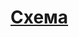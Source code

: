 # [Cхема](https://viewer.diagrams.net/?tags=%7B%7D&lightbox=1&highlight=0000ff&edit=_blank&layers=1&nav=1&title=%D0%94%D0%B8%D0%B0%D0%B3%D1%80%D0%B0%D0%BC%D0%BC%D0%B0%20%D0%B1%D0%B5%D0%B7%20%D0%BD%D0%B0%D0%B7%D0%B2%D0%B0%D0%BD%D0%B8%D1%8F(4).drawio#R%3Cmxfile%3E%3Cdiagram%20name%3D%22%D0%A1%D1%82%D1%80%D0%B0%D0%BD%D0%B8%D1%86%D0%B0%20%E2%80%94%201%22%20id%3D%22O7TnPObM60R4QevFZXIr%22%3E7V1bd9o60%2F41Wev9LtLlI4dLg52WNDYhgbbkjhjicAhmE1Kwf%2F03M5KMbAMBQtJ0b7e72UFYp9HMPCPpkXym159WX%2Be92aMb9geTM03pr850%2B0zT1LJhwP8wJWIpmmpoLCWYD%2Fv8qXXC7TAe8ESFp74M%2B4Pn1IOLMJwshrN0oh9OpwN%2FkUrrzefhMv3YQzhJ1zrrBYNcwq3fm%2BRTfw77i0eWWtHK6%2FRvg2HwKGpWS1X2zVNPPMx78vzY64dLKUl3zvT6PAwX7LenVX0wQekJubB8F1u%2BTRo2H0wXGzKE9yOUBzwx6fmDR%2Bj3YJ4RmeH1nng3G9Pnl%2FmgPfAf4YvredgXj7SjGX%2FkNnpeDJ5u%2FXA2qIUv035vHomHrNlsMvR7i2E4Zc%2Be2cpZlX7WKme2elZR6KdGP3VKV%2BhnjVLq9Lst0iHlAsqlj3UpsSIKlB6mFkx696B3rGatNAFx1B7CKXb%2BeRHxkSz98xKKL86fSc8seEAtzVbrL%2BG3gP%2BfSrnPJvSHvzeWuhisFue9yTCYsmIng4fFpmJNLnTNFCXCgFGh6XogNVc3pLFenbRJJmuVPITQONPe1j5N0sGb8Nf591H1RW%2BonfuWFi17l%2Fa5muh2orPrxmlzVJ0B5lf5YHCbV%2FHz8nG4GNzOQGEhZQkuBdIeF08T%2Fni%2F9%2FyY5O3NfZ4VVAWKGk4m9XASziFhGk4hvfa8mIfjgUg80%2FQS%2FeH1SunsD6STItV6%2FjigdmbK48K0SZJ67fdgvgCRTSyefB8uFuFTUko4B4vLtgi6NpwG7RA6ZivrBOySwjt43VssBnMssAKiMyD1abDoOf3hgnd8Hi56i949SRQzzQbzITwywHrmYPO9aTAZXK8Ta9PwihuIIlp33ev3Wb0KdWwSLi3hLTGFu1OplsFq1pv2%2BQeo5mX%2BPPw9uBkwU2KPQBt5DmznLBxOoQHOb3BQotze%2FXM4eVkMrGTwkifJOZmokMoXNI%2B6Qv9QE%2BuUuCmtnE9U8ZMoIZ24Ka1sbipS3VB3Nk3bkLixyA11K5lGwn%2FCuGSPzj01atpgJSVx8%2Fo6CGGM0Q8r%2FFvD5C6R462q88%2FLNXipqsITHyXkqgrE7XGUCJLC16ACv3CjFh85zOwNOWs88cP54Lx%2FL76og0n2htMBM0lt%2FVFkBGyagjUFvGfX4fMimA9uW1fiCXvw7M%2BHswwKqfTTEHjC4IgSaxf008kBUVmCKVMCLjUNTYaUkSXCL6aAuwTibFFO8nslnUWTIE5upCE1TxMPq1J7FCmjmXoYU2o8nbfWkh6oS91X0g2Dn1VUUU0Unm1kUlSJ94s%2FWU6hN29GUqOVbkZNqi6RTFKL3GUZ6o%2BQgNzCCymLI0YwGWhLKrb2cWGFyU0iFRAcBP1pHJfsxqSmlHpPiKLT%2B%2BdZUuHalHZCPW%2FsfFe1h8pF3SUXXoqfIPP6Qd0p4d8tMZVs%2BilJbpLawRGNtjOigbieXJofTYYQ2swxjuCgaH6pwh9TVctqpWxUTcN8Pca5ZwHS1b1IWEdMCXpvjVDkIAhkpumWZlczcZaWj38e6I8U4fiDKQsdciGU4pRty84HJTkIPz0wnxpu5xi7SBHOKeC3mobfUkXNwa9mbEBfVfsQ9F1P%2BAh9e7NZHpdfRd7v4QI0nYHE7WwOYWQNJ7E7UbgueV07DbsJ3mm5bze67oqU0UkhURbIuAMEraXg%2BszRsAwrARYnhzlqDr1L0u8iFkjhv4xR9ibYcdLPOzkQ0yU0tnPQ%2FRbM3xPxpAJflZbcCXmGLsKgDXKyNzUzkdD%2B%2FUuih8o7DmpFGoZtfWWtK0mq6%2BQG28oNrej0BnU5YrATYSQj94ERS34J4w0Riwh%2FqBVFfHJEfKIfsOLySvSRXZA5PtzYK7xYr%2BGQMe8dbWShu1hAONkCQiaCMYyPi2Bya9ytbxfT%2FsOlP2n1%2FtGvz8PhpHpzztsjafigHwxu%2BcdwvngMg3Damzjr1EwMvX7mKqSVOFSp0WCxiLgy9l4WYdouWJ1Y0dbVd9Gu8GXuD3ZYK98RWfTmwWCxp1VL4zQfTHqL4e90Ow6Q%2BWGLNKl9gZ%2BDo1drLnu%2Fe7fkAlnceDPo%2Ba%2BEjJqEl%2Br5m8JATZH7UUztC%2BhMGeOrU%2FunVYDbm19848tycF%2FDdXJc2ufDob3zpD6Hiqpaser2DvzdnkP6RstA7NFrBMVKwB44qpb3xdHSB6%2FD3xCghNPnx%2BFsm%2Ftu1693OmtLnl2puXmYtHa719y5LqZ5W1z1W3dhDyuFK%2FqeLn%2Brv9rk%2BTe42ze3yjwGCQ52nOZOxzmY9mk7ET7dT0J%2F3H4cTrdPNJS8tzEU%2FJs4LEG9wJxQ9sVwIsrJubqKhn%2Fxuck9NUBs0%2BY9FZQkmmBQUb35Qk4YvTzNRFwJMxWRwp8o5dz463Ho8VGjvmfUqG2MVPNuapMb2ju05MVdo6dfu7ySkln8VDNFsE7yXDK1JVNQxXilICaFXEHkFZM%2BnnzJlBydKq36qJKLM4XjYttHyfqbIu3sZdY45a3CZMsrx7oJHxZL0BdcayUCzm4%2F%2FN7NSzYG5XUyuQo9t42piJUwWifDn9VMcP6Gbb2kZFVahdRFSxiIKKLxivSkvEBYOTtsvfTDdwjfZb3tL5kc%2BPTnj0wOSqdbVztoHa1SrxjVDTSl49fRynqpTKBYrKN91DpaGsJMrfRhy2gFqhWoVqBagWpbUK1coFqBakeiWoZdaur%2FCVRTiUX6aVFtW%2FMKVCtQ7T%2BDapUC1QpUOxLVShlUMz4Xqh22VXPj3LZ34k71VSKfsm0X%2FUCCWkL9L7ZxPus2TrXYxjn7yG2cyp7bOPqe2zjcg52DW1TK5na39catnUzcb4jVrEN3dnL8eCVT0JadHdDCXiQ9xrFva3v18uZ6trUr%2B7ypqxkfzlqQyS2aEz48PA8%2B8VbUoSG7euy5sQ%2BbEX1Yj5JJlDzfMMV8I0FQubViDrOe5FzsmFBZ1w1RRf5AobLpkCKbRJU34bScUeahv3rwXs3x0Pc8lVhPV2dLHckfhaxKJcvH%2BEXDkvnqvkcOdkjgLRqy%2F7mJ1FpAMcP8N88wVeVsV6xUTDGLKeb2AE0taZkIw%2FysJwM%2FKxIXsUURWxSxRRFb%2FCtji0MuTSpiiyK2SMcWeia2KBWxxUfGFtVT4bdWYHaB2QVm%2FyWYrf2FmL3xdGAB2R8P2Vl%2B8N7HAz8asofT5%2FPZPOy%2F%2BIvzXhDMB0FvAYqTg8z3uDaIhwoycMiXyqo7gXIf1hPz%2FyXp%2BYoEFoq4z%2BVQ7FCkI4wHRSOquEKnnm2MJjfVTEO2Kl1Ac3R4cMTFN3IHL94qrmOuLMKMX3jOtwZhiZ5poilyIbJ0aiJq3BWrpe%2FX%2BpsjgeJenqMjhOJiniJkOFnIoGRoah95M8970dQUrB%2FCgaZ1nXygNwm8dqvvQTCnSLfxvQHmpEvnsoh3DHClZ7evzrCTXAWZ7rOS6dTdt8kUbLpTs%2BnUfW9FEHebH8KnUw19u399I5%2BukuGbGcqRVyWoqvpKSVsYdfuQ2A5l3alGlkmtqLtbn8tQ3cG7e2dOHU50%2FfBpdg5SWEwGT4NpMjn9xLNceXajS5vAZm7Wk8x3ds8D2WNlCXMqEjTKYCnP9OjK%2FKpcXf7e%2Bs8wnS4mY%2F%2FZydjuG4uKyVgxGXvDZOzzXvRO06XX3rqRw7lrKBLNcNccbK9C%2F2Zn%2B5c41T%2B5B7b7ipwdLjN5lZeyxd1mvKZS0S%2FK5kbvV9JVs77Dn264xXNG6q1tcrbH3mb5KZzee91maWZmGecVJe%2FuNr1VSq388bWn3Qq8%2BzaMYsp%2B8il7ac8pu7HnjP09LjLMvkQto8N732OYvQM2U85HXmO4tpAN89ziNWzKzitpZS6QeKfIkZSk077zI7OCnLleI5M3mRDLed9tup%2Baqe9%2B35sssY%2Bdoxf3s3%2F2Wfvuez12vHut8sVUqhXVrFSqmlECnC%2FevHb0XP3UM%2FB3iFBzM%2FKq9rlm5MWF68Xm4ps8YXFVxwfPVMw9Zypq5c9NVcoZHmnl2DvXswVV9T945%2FofoJLIEwYz7TETWomyhzOVY%2BuNG3YnD7gLl%2F1ZXba2%2B8aAwmVvdtkwaPPol3gcP3Txw5dy1RQJ9kr%2B2o7kT9eD%2BRD6QCsYO4PLEyLAEfQSTSlvj0%2FfiAqqmuVVHAsLqp5ZCyt9Jn5J2TiQX1IyUvdAfSi%2FRAKbmuTfNeHZFfEGuyzLXFrU2cERySLngUcY83ekywfyKlJjlPQLbU%2Fbi7p4spx70uTAmaWAyIioiitsa%2BkGH8GSyZ0K2LD06GyXRnoStu%2FyHr8xMTnTYEg9t6WlUfm%2B3KRLcnGGtNaniebam5pVTnfyiHbnA5%2BDz94Wu8T%2F5l3iFBr%2BLScli9sNPgfVJjMv1fW%2FeVnvW7u9e12vmj9GIJ9dzOCBkjvesAORVH6rQuYYQ%2Fkon584%2BWLN8DNPQLViAvqha4Z7v6VRPWzCqHxRFd14t%2FminqH3lARL49Dpopl5BaRp7DdbfOv9vkZ590Qw%2B7y%2B65zBH7vft8ASTfnffNAfzkFU%2F1cAyycGlt0nmwtgOTWwGH8nsGTxwKgcuQ6pZah0%2Bx5zO3yJMV2PZnxGoFgvKvqTIfL3htOHMI8in%2Buwmiqd0c7sZSUba6%2ByxZI1REuqNLPhtmNf7m9fayqOfx2NWLvPZhfHv4o1qf3XpKqZ%2BZJa%2FayLUgXZ%2B01k733Yy2Iew3wzQiQVXqXnq460pyXPvmpST%2BUrNG3xvJJ%2B52NGeslGl7YW8rpr%2BG2yh3TEjSeypGRRCu77ht0mJc1jUbYPWNKA977HM%2Fl9%2BxvICk75fzEU2H0SfAenvPRFLWuKWVL1klnVyqr5eqxQkMr%2FZlJ5dtr5eYG%2BIJUX63hHuMLd57eLdbxTr%2BNpey%2FkmYct5J0rX1RDq77bSp6qnIppnitpX6r5X7Iv8%2FoLeI%2B4vPBCmgQ4h0x6WPb1Ns1pbvtNbj3c83jnztW3Agf%2BPA4U1yB80v2cP3gNQvZIkNhkP9jjV7V0QfrBHHIBcpl8b6eUVzJN09Iv%2Fj30%2BTcSyhPb222sPKT%2B3Zu8DIQr1TZPYodPPVScmrCaK3S%2F1%2BHzkEPSfbhYhE%2FSAxafMi5CnMhSdut5Ri0ko%2BiJDw%2FDFVpKjddg93uLHvgy9lG7eP4dnGm1FTgIrX79zdPuoppx%2F3P14sfKsPftRvHt8PeV3tf7kam7kfnbf%2FJ%2FuyNr6darcf%2FJHza%2B9Wd3327C69tG7A4bQe%2Frj9md9qiIz%2F2nyaSvXP4e2MrQrVvLhu1G9G9Ye%2Br9XD1f316%2B3GvmpDEynhr642MzXi27v27CxtdWtTFW4HlHa8VW4EXGyhu5ile39KuRo7lxS2nYVuC2u4HruJFXNww37mqUFjfk56Ed1sobu%2Fh%2F6bmGcjUKYm%2FUpeepnPjSzuRbpp6rQzmTcNj4eje7%2F7qsNoau6o6C6GbcHV7F2fbTMwt%2F%2BuP5rq0M737dTe6fquO7eiPoaquZX1ej%2Fs%2FVBPo%2F6T%2F9ABncjEEmY%2FjsuW33pdkem1B33Iqd%2BGo0Npu3VuQOoW3Yl7oB9UKbR86LZ7eg7Z0Xd9RdwfMrkI3iKe7KuzUirw09ozTLbCbPtUwvgrJujaVnj2EsHPVq1FDxuR8jx7gadRWok6fhZ5Qzfnajph1AGQGWYbC0ltZst1ha21KbDtWrubfQxsgwQY4qey5Y8jSjCfLEMb1CHRJpmG9oRK5tYbkwvoHhorzb3Rc3HrM%2Bs%2FJMlrcTu%2B2xqFdzO5Rf8%2BJGzNrcUFh%2Fuy9e3FmJfrh2I5PWVX6MGivoL5Tpq67tkkxdu2W6kYVl6p7d0dcy7PD8rp6SNemMz9PcFZOJ%2F%2BK1G6p7S7IGfe3GrG%2B%2B4sU%2B1NPAemKX5Te92MKxiqCd0A4uUxvaHNG4m%2FB8xPKPVS92IL8LsvH1ZofyG95obKC%2BoK66cYfVP2poHtP5CPREY%2FkbbMxGLWhfawl2gf003XZjldJ17KfdjVDvIL%2FZJHl3hF6qIDN81vTwexhHN%2BLPQLkwJiALSW%2FVmefR9wH73HF1%2Bs7GshwTy4F%2BGlRem6U17DHWZbB6JzaUiXoXse%2BcJchJBz1eNVGPwS7dugH9gvFrj6H%2BS9dtOy8wXlzmAeo0jM0Y5NTgshnHqH9kU6Dv7LnuEvQNvoexibsmlgvtVpttB%2FPD2HRAx1w%2Btr7RZPl1KJPX01WoLSRP%2FlzscxsGPbV9SmuCfJp1ktkKbJDrrAV9x3GDcW13TNT5Joxbs92JWH5Ha3Kdhzwqk6%2BzhH6ytNF4ifLAur0Rs9OmfcPlQLoFMnNI30AfTfAMK5bWWjJ9cZi86zA%2BJMsxjuGKxoml4fgKOYK%2BMv%2Fjwu%2FoX6nM0Zj5pDa1D57zmd8ZYRu6Cto52gLYisl03YlBx6huz%2FYNrusxjAevu6G43FZANgZv%2B9K1xyuWH2zplsZehz5oLC2A8cD%2BWOgbY2E%2Fnu2inaMMmE1GVI5BemaDLrUbzKZsC%2FsLOtlRIY3b5Bja4dlN9KmjhsnLNLy4C%2B0EOYNekwyxnTHYL%2Bmyr0KfeP6O2rT7dpP8tsXb7uoglwDSwF4t7Af5d5d8E%2Fo1tA9HyE6FvqOOwLg4GvMzHdIXyL9Ev8l9eoRj2LB9slNmjxeNxPZ%2BzDy0D27DKA8zsVEYcw91dgR2ZgdcX1wmP9BD1j%2F8rhO3yWYB%2B4bc%2FkZ9m%2BwOZEM2WUf99zVm26i3TB9BZzRusyuUOdP7Dkj2kuWHdnG9hzTSAcjfQMzgvr4boX1BfoVhNvpIGBnwgZAGfrHD8QNsgWxtDHV2Y6wTfST3wSb50BG3RbsVQX7sI9qiLvxFE%2FNjf0ECTeYHUL%2BFzWiYhrKHvrtkB%2BQ3oA9gz60Yx6erMWzGNEt32fjAmLU49owNqJ%2FhAOCay30Z9AnGhXQGfHaH5%2B8I%2FdBBliqXK8qf9NizG1zW7tKDWAjSAKu7PK0Fejwm3Ua%2FgT6viTbYDnSGF6BbcZfqAX9skCxQVm3EG%2BYzmA1jTOLoVGcd5G%2BPNZZ%2FrLmEJxb5VMBDxAvQSbJHyD%2FWvTjg%2BQOD6W5DI5%2BCMiUbJH1WPLARes5GTCJ5QRzgKLydJo0p4SbgHrNhlesqyAt0b%2FRoM1xsrHi8pIIv5bhoQV3cRmEc%2BfcG%2Bi%2FuN1Zo48zXdE3qJ%2FrxuMX9SsMg%2Fwzfo42J8STdHmE%2BC%2BVHbeU6xvwm2jTXRWabjdWt%2BJ7s0eH26KjCtyKueOTT0H8g7ljYTyijhX5ST3Cr7eD3gMMNaPmNTbg16qyaCR6TDaGvMRk2uohHK%2FLXIBvAxxXDkQ70jeXH71ka5vEJC6F9FIOhXoFPVNj3WKcr8IpjFPhRjE0wDcrmcYHUD%2B6TKD7yGtgfiHE0FktATG8z7IVyVdavlka6QzJqUL898i0Uy6DOaO7ozqa4Nu6u0IZc9C1gQyzuHEcslrJIxjymU1i%2FLmy0f8RaFk%2BMeX8Rs8Hf31JZ6O%2B5vTY0wjfEqhh0DbCsSWPkGKxvzhp322ONjxH4HEekGUxuEFsqS%2FKRrD4Ykzb3fzTG%2BNnShe%2F0WJygCh3C%2BJ2P2RJtjXwzyVPkaywlHYok7Obxfwf9E3uG%2FGrnBeMfjz0Hdt%2Fi8bmjCh%2Fo2YFO5aHs7DvSdfDFKy5PyOMqrL3%2BSsTdZCMMH0Bn0L%2F0YbxRx9APdU0W04t4xeJxPcRUpKdog4FKfhfqhDZFLP5qcFvqot83mYwtnHOoiKE4DjjutyJuIfuC9seWxmQGsaqyhHZ2dWb3PCZUXExb8dgzwpgAbF1nMmsEiC0UF2B9Y8ThJH9EWG1bS%2FYs4gDOueQ0lB9iwjqtyWIgnP9IZRFOgN905PpMmifZFmACYhnGS62A6c4Y426TdBz8N%2BGw7eo8Fl6BHqtUZhswoe2x%2BBn8i0exTQNiXpyHUxxtYAwG%2BbFspvcQC4CeaEwOMA%2BOf9hMjoBpVGdXQ6xn%2BQPEBJMws92KuS3FPC5bYgzF4i4ez1Ac31F5zAh4R%2F6GYSrGYMxWeVrXaDP%2FF3F71F3ECPRzEGPyMjA%2BUJkNNlgMSt87ZpPF4hATUVvRD2o4X0unwbjbbpAqE2O7tsPL5HVjvEhxDsZjgKkRi9%2FXcXIXxpbH74CJNA4oUzYHjhk%2B3VB%2B%2BKdz3wjt6CpcjobbFv50THEUxbUUH6M%2Fbeg%2Fx0qEaxAuxSv0vQJYxnGW2UbzluyJxYN18vEGG8cA5%2BfkC5i9oS9xliKO5zaZ6Bti3lonLzguukumP8kzaFMx4AzWG%2BG8j8ckZLOpegEHmjTXQRwEWZFvaXH7oLoptsO%2Bcdlxm8Y61n6B271UB45Ra0UxJMXvwi%2BI%2BiiWihkOYHyLOoZ4nfR5xWNc4YeipD70fdwPuYkfWss61Z50m3HdavVz2AjunibP97Yy7GuPs%2F7XjrROtPzt63fT6wAXAvUTER4rYh064fHnLy%2FRtTwNQqQdwILYcw20mlvy%2FP3cB82B380Mc4aTaYJ5r49k%2BUxyesdBJM56%2FnAatHERFE%2F1JSk1vl6aSrzCjal00g2XAaWlyTT2q7Sf9DaEtMuyiWt0itHNntLY9DJa1cgP7xGXe%2B83vOKF9puGt3TY8PKF8OfFYOoPJ%2F%2F7%2FeP6xgkbgXO97H2bXrSeFpfTf6CN1cCZ%2Fbxc2eNZeXCm1ezQmdqDuXWnG6Xy9V2v2l19817Mf9RvdfCWJbv5uza4mD9%2B64dR6wYgsdaruY%2BDsaVcrX4t64tb9Xs%2FMu9u7mah8VLSbp6%2Fqkr%2F%2BUa5einPbm961577rab9XPrjzvLn9ej7907THlYri28%2FL62mU3MfHMfSenbJtsL4%2FqYVd29895%2FA8CaRMfke9SZX%2Fwwq8V0D2lntXyrdqHP3ddwpa%2FeXEyN8%2FGX04mA2tLRydRHe3Sy9f14Wlw%2FB7QM8ro4fhuE8uh4tnFWzYv%2Fofv9%2Bh3elreDfj%2BuW%2BU8H4ozqtWWBxP5v03acCa6AXar%2FN1vITpeyh91IdqGWN7C%2FSu9mF8K25a2f3TvNWcbmHoTN3YVo2hezAqXw1Ife03ACjsOy5kPaleV0TwvZhfSHGodHOmnLyZoskIk4GSwWg%2Fk5VwZIVqjIyXA6OBeitIhFh%2B48xMcWWIuab%2F333sO4t53eegBtVHY3mf2wp2G%2FT3u%2BOU5lCI8%2BTGhvmutFLfFV5Tf5quld7coOrcB2bq6VWL9tRKPBUrnt3AS30MTa1Ut17N6Fv64el161CQmLl7E1mXuzy0C9je1vRusndBKe9rrBXXsMwVtnvLzsBF9%2FTXFvrmT%2FUuOrh6cweur%2FCtXy6tGMn24uSy1Dq%2F2sP%2FhaePnQt0CctS6IqWZdV%2Bv35eal%2Fg0K1S6%2Fqt%2B8rzH8WjHGk%2Fbj9Y%2B6v9Fn8K79ZQYudnc3vOViEw6KHdnT27v2%2BlavRM7wJ73n56GfllhalAfK6hDegbnBE5onYp9l73E78o0MWqYcLUvTPfqW0z3HU8%2BN5%2B3LPVKM7gf5gQXZXzG6lDyeOQe01VXtPgC2eWqwWw2zloPk%2FukUXDuv5UxL3Xm5kaaolHQzNQjq21TkLWTAPUetdGorXF9x%2BaVcNc5S11zqZvnslNdcvsoxEkHFZ7H17E3u5rEvR61mD42XTnWn8Z56U87pzfXL%2FWT4%2FPiZbV0o%2B5ttXfmiVYzKaXQis47wjrZe2Tg2u3mAaeNeP3MV0vQIR3IE8W7EuYa9l0WYHmfJHyh0oiflD7ST%2BoOTXWK0t9%2FYe%2FD3jZVa3y6m%2FYdLf9Lq%2FaNfn4fDSfXmXM3Pjf64te1tRPsYZmWzdKU7hSt6epnu%2FNNDq5FH0mId79h1PFNP4x0g6Vlu%2FqLoeeQ2SttV4k3zF%2FEK9WIdr1jH%2B6hpvnApB67jlaofaReb1vEKCndB4X6dwg11jW5%2BctqTzijV4yWjfLE0ok8gxcnGbXNGpWJb5B221S8oUrHF83cjF6mNRJEaxzy%2F6sZr6q%2BgeXs20Qto29UbTWyWZi09lob0To3TuhVBffRGRO%2FCMmPX9vnWaydi29ZEMadtWtp6Jbolo4m7tqAjuwZvU8TribyLLm6t6kQzFulE7%2FNZO4nOhluqFqeT0PdL2qIlCrITp7839HQZROdmW7Xx3U%2B2Td1CeRlIUfSQHouUsbgjqMYxozkiTRVcPKvPdNuCIgt9QLox0i6hbZzCsoI6Ir6VzCmGXdZWolGh7t3xLfIg4tQlhT3PdJfTxVZum9OZ7K7OaTgrj8Yc6%2BvwrWQcn4agfi2JRkg0nK7hcaot0g74VjSjwFIaUoNIVhH1kcpsLXkfDKRdMKoC6En7B1GOPBg%2FL%2BLUijgwBWWQ0y1UyG9wamHSTqRmNhnlcuUxahej6jJq4bJpC%2FquBbLmtCXbVTg1BeSLNIqA2QCjiUA9gSJokWyrH%2BkqfsTqthRGDUPaUUdBGjDVQ1Q0pBO4mjfiVMv2mNEOYtDGEaM1IoUT5E%2BU3mbbUhnttaW7I6JLoM0YXkKLtBjtAY8LjFxOi%2BysGCXYUTykwnAaLKPCIDXP57Srho5UEqJx2lbMKRgKUgSbjGKqu%2B2GwSjDY5P5AqS7NFTWPkvxiK5BRwuQdmISZTtGaiA7WuCxNoMf4FTMWyzfWVGb487KJaoljNEo6fMK%2B8%2Fy%2BzDGLUY%2FAn322NEEw4uDFaNBdxktlnSf0yiQwhOj%2FyZdJnoSo%2FD4Otf%2FJVLBOIXH9PgRCuizxtJ8RlMjSmqH0zXQ9%2FvsqIBtrThVDfQ84JQSTl8bUz5OY7YkX9BCGhPRRIg2cjHzUL%2BJ6obU4FHflj6jJgT0Gak0RFnvMBoK6z%2FosIfUbDw%2BIujFOqP6Eo0aj1ZwqvCYqN0Mz5gdMxotURFRh%2FixGGq%2F8WOElC8nZsdLHBOPzxBdu93RuC8D3UM%2FjM%2Bh7%2BfHLkD%2Fm0S5HvOjKV0dj6YgLRpsi6hV7GjKGNNU0HV2RGadpkOffhLViHw3%2BsgWp7u1sE5WD1GgUVcYbdtDuuxozO0ZdMVmPhh0yuA%2BwmTHDbpoZ0QJJL9zSz7fFBS4ZpvhTdNmR3ykZ5Diycsfr1yWpngjIUNRJ9I50U6IVhUxmmRHUB%2BlPshpDaXN8EjxSO9bKh0XAKzz7AbpN%2FiIFaNYNohKzvVbcRnVC%2F2V4fGjEICF7LgBjZegigWcctdaceqsgngB5QdESad23tnr3%2BkIEFGyXDo2gnbPKG5ePBa%2Bmh%2BpsJaCQo5HPri8Ee85FRTkRdQlOvIlqJUm6HPM8qOOCJqxu%2BQUKtD5gFMzwa9yei3IQOUYij5U59RKduSKqJ2cvjaEsSG6OuGi4o58Qc3UOW6Cvlxw2nBjtcauMccupFQ3uI%2BzVEGJBUyIEh8XM9oxfC8wUlD%2FIzoONHI4Vnf1JD9R08ifGRjvsfoDiZIt6u8y2yWKPeAopz2Dj1XXRzAYnRBiI47XSEPn1K5Rg1O%2Fu5zGi7JrJFR8wD6DyT6IXF5P0%2FYFfU1Dyh4%2FPiLoizGnhJvumHTLRKp78gzpJtLo8RleB6fIgRyXnLKuNInqbRH1zGNHUZDmzH04yJz7OYhLYkYhFbT7VuSpMzpe6DH%2FivaBtE1%2BDLALPrDLqcQdhei35D8J45GCrwvKMPTN4PkhfnU4XdtfsaMeLoudIvLrCvoPTlNfMR%2FXwvGIGO0b7JT8Bubpqm5Cfbc4Dd3nlHKs0%2BXHyrrQ5gvuJ1pxU1CkRw6nfXd1l9PQcay5b%2BRHEoiCrXrcL1LMyqiYCtNL8reaoLEj3Z37atMjaq%2FDj0w8Mvr4yDcFzR3Gkh8DgzpHok8%2BHY%2FzGP2R991Z0pEV9C0jJ4kX2fFCPF4JscMwkQOPi2B%2BRPTSDht3hfKjrorjmRgHsGM2bYvs1yOcpzgfjz%2BanMIN%2FuzSZsfIAoVhKNKRu%2BLo5Ir5IexbYPCjLzqzGX58sZ30nR%2FhaUA%2FAo4pLZInta3tmwIP2RETrLOjeeyYKEiTjp8aNB7ieAOjKGN%2B0CU8XkV6w%2BYoRM13dcxP85qknb4YQ9Alh9PXIZbhxxNI%2FvKcb9oPe79uJo1hBebNl0PP6LafK1c6zJxjA%2Bf077GEIb6tplb%2B%2FjA70zByyxs3vQW%2Biuxq%2BDRcIOGn4Nv86%2Fk2h2txsocjbgbKL1%2BfiH5z2C3b4XMvCM97QTAfBL0FyI0%2F8X5XbdePvWVb2eMNs0r65Q%2FVLS%2FBy9%2B6mdz8c%2BjL4eTb4A56RVzyFr7XLpMrrvA%2BSAp%2F472dxu57O4srvIsrvPeHmnLmjUAlfQPX851u9twviDLzZyA%2Bloli6kkCY6JUS6dlpr1%2BS9a%2BL2AWg%2FfxVJTNQ5ff3vsbaJ5C405B%2FVLLJb73%2FynIJxsZQxtYnB9L9VIy1E%2Bz%2FIY3nGd0%2F50tTt2iAIeN9sGv59HVNHe4xF309veXZzNoSkaVDrqwbT%2FFyrO815eC%2FkU0tO1Gs4uFVtK1T2%2F5Rm4s%2FtOssw36kXMe25ee1EomlFI3hVIb5u2nOCa3cXjN7cNbsM4K1tnpLWS7k9l9U6u%2BYYLxblaxxymWgnNWcM4KzlnBOSs4ZwXnrOCcFZyzgnNWcM4KzlnBOSs4ZwXnrOCc%2Fc2csxMuYGymnG24K%2Be9OGcbG5u%2Fa%2BGGtxfL1ZT28GkQvizYh%2Fpw7r8Mca25Nh%2F0xoK2U%2FDR%2FmI%2B2uk1PHOcehNDYBMdTX%2BvBbw%2FfTWFluxOduUv%2F9BW5b7XVGhbBvl9dypLmUtsDH33RmW1vPP599mnFBs1%2F8qNylevyygrSiUt8z%2B3bQkf58gHlR4H3%2Fbohn0UuvP%2F%3C%2Fdiagram%3E%3C%2Fmxfile%3E)
